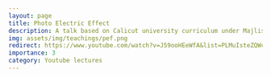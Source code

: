 ```yaml
---
layout: page
title: Photo Electric Effect
description: A talk based on Calicut university curriculum under Majlis e-Content Development Centre. ·
img: assets/img/teachings/pef.png
redirect: https://www.youtube.com/watch?v=J59ooHEeWfA&list=PLMuIsteZQWcMwRACTKLsbWfKuC4hOkB-Y&index=5
importance: 3
category: Youtube lectures
---
```


